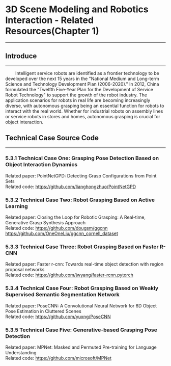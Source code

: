 
# 3D Scene Modeling and Robotics Interaction - Related Resources(Chapter 1)
**************************


## Introduce
**************************
&nbsp;&nbsp;&nbsp;&nbsp;&nbsp;&nbsp;&nbsp;&nbsp;Intelligent service robots are identified as a frontier technology to be developed over the next 15 years in the "National Medium and Long-term Science and Technology Development Plan (2006-2020)." In 2012, China formulated the "Twelfth Five-Year Plan for the Development of Service Robot Technology" to support the growth of the robot industry. The application scenarios for robots in real life are becoming increasingly diverse, with autonomous grasping being an essential function for robots to interact with the real world. Whether for industrial robots on assembly lines or service robots in stores and homes, autonomous grasping is crucial for object interaction.


## Technical Case Source Code
**************************
### 5.3.1 Technical Case One: Grasping Pose Detection Based on Object Interaction Dynamics
Related paper: PointNetGPD: Detecting Grasp Configurations from Point Sets  <br>
Related code: https://github.com/lianghongzhuo/PointNetGPD

### 5.3.2 Technical Case Two: Robot Grasping Based on Active Learning
Related paper: Closing the Loop for Robotic Grasping: A Real-time, Generative Grasp Synthesis Approach  <br>
Related code: https://github.com/dougsm/ggcnn https://github.com/OneOneLiu/ggcnn_cornell_dataset

### 5.3.3 Technical Case Three: Robot Grasping Based on Faster R-CNN 
Related paper: Faster r-cnn: Towards real-time object detection with region proposal networks  <br>
Related code: https://github.com/jwyang/faster-rcnn.pytorch

### 5.3.4 Technical Case Four: Robot Grasping Based on Weakly Supervised Semantic Segmentation Network
Related paper: PoseCNN: A Convolutional Neural Network for 6D Object Pose Estimation in Cluttered Scenes  <br>
Related code: https://github.com/yuxng/PoseCNN

### 5.3.5 Technical Case Five: Generative-based Grasping Pose Detection
Related paper: MPNet: Masked and Permuted Pre-training for Language Understanding  <br>
Related code: https://github.com/microsoft/MPNet




